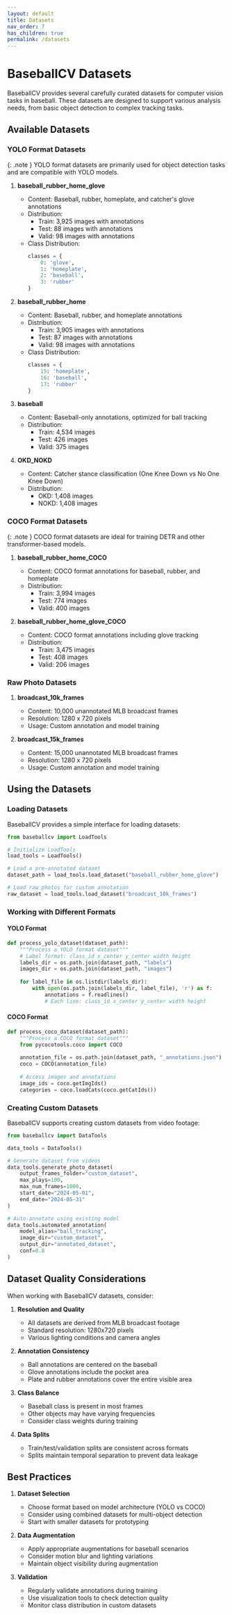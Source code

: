 ```yaml
---
layout: default
title: Datasets
nav_order: 7
has_children: true
permalink: /datasets
---
```


# BaseballCV Datasets

BaseballCV provides several carefully curated datasets for computer vision tasks in baseball. These datasets are designed to support various analysis needs, from basic object detection to complex tracking tasks.

## Available Datasets

### YOLO Format Datasets

{: .note }
YOLO format datasets are primarily used for object detection tasks and are compatible with YOLO models.

1. **baseball_rubber_home_glove**
   - Content: Baseball, rubber, homeplate, and catcher's glove annotations
   - Distribution:
     - Train: 3,925 images with annotations
     - Test: 88 images with annotations
     - Valid: 98 images with annotations
   - Class Distribution:
     ```python
     classes = {
         0: 'glove',
         1: 'homeplate',
         2: 'baseball',
         3: 'rubber'
     }
     ```

2. **baseball_rubber_home**
   - Content: Baseball, rubber, and homeplate annotations
   - Distribution:
     - Train: 3,905 images with annotations
     - Test: 87 images with annotations
     - Valid: 98 images with annotations
   - Class Distribution:
     ```python
     classes = {
         15: 'homeplate',
         16: 'baseball',
         17: 'rubber'
     }
     ```

3. **baseball**
   - Content: Baseball-only annotations, optimized for ball tracking
   - Distribution:
     - Train: 4,534 images
     - Test: 426 images
     - Valid: 375 images

4. **OKD_NOKD**
   - Content: Catcher stance classification (One Knee Down vs No One Knee Down)
   - Distribution:
     - OKD: 1,408 images
     - NOKD: 1,408 images

### COCO Format Datasets

{: .note }
COCO format datasets are ideal for training DETR and other transformer-based models.

1. **baseball_rubber_home_COCO**
   - Content: COCO format annotations for baseball, rubber, and homeplate
   - Distribution:
     - Train: 3,994 images
     - Test: 774 images
     - Valid: 400 images

2. **baseball_rubber_home_glove_COCO**
   - Content: COCO format annotations including glove tracking
   - Distribution:
     - Train: 3,475 images
     - Test: 408 images
     - Valid: 206 images

### Raw Photo Datasets

1. **broadcast_10k_frames**
   - Content: 10,000 unannotated MLB broadcast frames
   - Resolution: 1280 x 720 pixels
   - Usage: Custom annotation and model training

2. **broadcast_15k_frames**
   - Content: 15,000 unannotated MLB broadcast frames
   - Resolution: 1280 x 720 pixels
   - Usage: Custom annotation and model training

## Using the Datasets

### Loading Datasets

BaseballCV provides a simple interface for loading datasets:

```python
from baseballcv import LoadTools

# Initialize LoadTools
load_tools = LoadTools()

# Load a pre-annotated dataset
dataset_path = load_tools.load_dataset("baseball_rubber_home_glove")

# Load raw photos for custom annotation
raw_dataset = load_tools.load_dataset("broadcast_10k_frames")
```

### Working with Different Formats

#### YOLO Format
```python
def process_yolo_dataset(dataset_path):
    """Process a YOLO format dataset"""
    # Label format: class_id x_center y_center width height
    labels_dir = os.path.join(dataset_path, "labels")
    images_dir = os.path.join(dataset_path, "images")
    
    for label_file in os.listdir(labels_dir):
        with open(os.path.join(labels_dir, label_file), 'r') as f:
            annotations = f.readlines()
            # Each line: class_id x_center y_center width height
```

#### COCO Format
```python
def process_coco_dataset(dataset_path):
    """Process a COCO format dataset"""
    from pycocotools.coco import COCO
    
    annotation_file = os.path.join(dataset_path, "_annotations.json")
    coco = COCO(annotation_file)
    
    # Access images and annotations
    image_ids = coco.getImgIds()
    categories = coco.loadCats(coco.getCatIds())
```

### Creating Custom Datasets

BaseballCV supports creating custom datasets from video footage:

```python
from baseballcv import DataTools

data_tools = DataTools()

# Generate dataset from videos
data_tools.generate_photo_dataset(
    output_frames_folder="custom_dataset",
    max_plays=100,
    max_num_frames=1000,
    start_date="2024-05-01",
    end_date="2024-05-31"
)

# Auto-annotate using existing model
data_tools.automated_annotation(
    model_alias="ball_tracking",
    image_dir="custom_dataset",
    output_dir="annotated_dataset",
    conf=0.8
)
```

## Dataset Quality Considerations

When working with BaseballCV datasets, consider:

1. **Resolution and Quality**
   - All datasets are derived from MLB broadcast footage
   - Standard resolution: 1280x720 pixels
   - Various lighting conditions and camera angles

2. **Annotation Consistency**
   - Ball annotations are centered on the baseball
   - Glove annotations include the pocket area
   - Plate and rubber annotations cover the entire visible area

3. **Class Balance**
   - Baseball class is present in most frames
   - Other objects may have varying frequencies
   - Consider class weights during training

4. **Data Splits**
   - Train/test/validation splits are consistent across formats
   - Splits maintain temporal separation to prevent data leakage

## Best Practices

1. **Dataset Selection**
   - Choose format based on model architecture (YOLO vs COCO)
   - Consider using combined datasets for multi-object detection
   - Start with smaller datasets for prototyping

2. **Data Augmentation**
   - Apply appropriate augmentations for baseball scenarios
   - Consider motion blur and lighting variations
   - Maintain object visibility during augmentation

3. **Validation**
   - Regularly validate annotations during training
   - Use visualization tools to check detection quality
   - Monitor class distribution in custom datasets